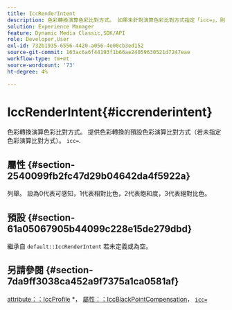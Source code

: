 ```yaml
---
title: IccRenderIntent
description: 色彩轉換演算色彩比對方式。 如果未針對演算色彩比對方式指定「icc=」，則它提供色彩轉換的預設色彩比對方式。
solution: Experience Manager
feature: Dynamic Media Classic,SDK/API
role: Developer,User
exl-id: 732b1935-6556-4420-a056-4e00cb3ed152
source-git-commit: 163ac6a6f44193f1b66ae24059630521d7247eae
workflow-type: tm+mt
source-wordcount: '73'
ht-degree: 4%

---
```


# IccRenderIntent{#iccrenderintent}

色彩轉換演算色彩比對方式。 提供色彩轉換的預設色彩演算比對方式（若未指定色彩演算比對方式）。 `icc=`.

## 屬性 {#section-2540099fb2fc47d29b04642da4f5922a}

列舉。 設為0代表可感知，1代表相對比色，2代表飽和度，3代表絕對比色。

## 預設 {#section-61a05067905b44099c228e15de279dbd}

繼承自 `default::IccRenderIntent` 若未定義或為空。

## 另請參閱 {#section-7da9ff3038ca452a9f7375a1ca0581af}

[attribute：：IccProfile](../../../../../is-api/image-catalog/image-serving-api-ref/c-image-catalog-reference/c-attributes-reference/r-iccprofilecmyk.md#reference-db89f9dac33e447cadb359ec1ba27ee0) &#42;， [屬性：：IccBlackPointCompensation](../../../../../is-api/image-catalog/image-serving-api-ref/c-image-catalog-reference/c-attributes-reference/r-iccblackpointcompensation.md#reference-357626375ee140d1807f0c05171c733f)， [`icc=`](../../../../../is-api/http-ref/image-serving-api-ref/c-http-protocol-reference/c-command-reference/r-icc.md#reference-182b5679e21e4df3b4d330535a5a7517)
